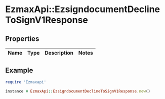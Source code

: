 # EzmaxApi::EzsigndocumentDeclineToSignV1Response

## Properties

| Name | Type | Description | Notes |
| ---- | ---- | ----------- | ----- |

## Example

```ruby
require 'Ezmaxapi'

instance = EzmaxApi::EzsigndocumentDeclineToSignV1Response.new()
```

